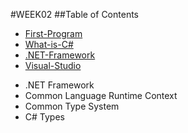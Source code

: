 #WEEK02
##Table of Contents
 - [First-Program](https://github.com/OOP-2559/WEEK02/wiki/First-Program)
 - [What-is-C#](https://github.com/OOP-2559/WEEK02/wiki/What-is-%22C%23%22%3F)
 - [.NET-Framework](https://github.com/OOP-2559/WEEK02/wiki/.NET-Framework)
 - [Visual-Studio](https://github.com/OOP-2559/WEEK02/wiki/Visual-Studio)

* .NET Framework
* Common Language Runtime Context
* Common Type System
* C# Types
